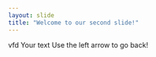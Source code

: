 ```yaml
---
layout: slide
title: "Welcome to our second slide!"
---
```

vfd
Your text
Use the left arrow to go back!
